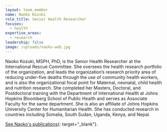 ```yaml
---
layout: team_member
name: Naoko Kozuki
role_title: Senior Health Researcher
focuses:
  - health
expertise_areas:
  - research
leadership: false
image: /uploads/naoko-web.jpg
---
```


Naoko Kozuki, MSPH, PhD, is the Senior Health Researcher at the International Rescue Committee. She oversees the health research portfolio of the organization, and leads the organization’s research priority area of reducing under-five deaths through the use of community health workers, and is also the organizational focal point for Maternal, neonatal, child health and nutrition research. She completed her Masters, Doctoral, and Postdoctoral training with the Department of International Health at Johns Hopkins Bloomberg School of Public Health and serves as Associate Faculty for the same department. She is also an affiliate of Johns Hopkins University Center for Humanitarian Health. She has conducted research in countries including Somalia, South Sudan, Uganda, Kenya, and Nepal.

[See Naoko's publications](https://scholar.google.com/citations?hl=en&amp;user=9-IXfjMAAAAJ){: target="_blank"}.